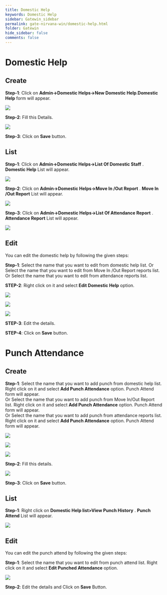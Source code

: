 ```yaml
---
title: Domestic Help
keywords: Domestic Help
sidebar: Gatewin_sidebar
permalink: gate-nirvana-win/domestic-help.html
folder: Gatewin
hide_sidebar: false
comments: false
---
```


# Domestic Help

## Create

**Step-1**: Click on **Admin->Domestic Helps->New Domestic Help**.**Domestic Help** form will appear.

![](/images/DomesticHelpCreateSelectMenuwin.png)

**Step-2**:  Fill this Details.

![](/images/DomesticHelpCreateSelectFormwin.png)

**Step-3**: Click on **Save** button.




## List


**Step-1**:  Click on **Admin->Domestic Helps->List Of Domestic Staff** . **Domestic Help** List will appear.

![](/images/ADomesticHelpListwin.png)

**Step-2**:  Click on **Admin->Domestic Helps->Move In /Out Report** . **Move In /Out Report** List will appear.

![](/images/AdminMoveInOutReport.png)

**Step-3**:  Click on **Admin->Domestic Helps->List Of Attendance Report** . **Attendance Report** List will appear.

![](/images/AdminAttendanceReport.png)



## Edit

You can edit the domestic help by following the given steps:

**Step-1**: Select the name that you want to edit from domestic help list.
                                                    Or
Select the name that you want to edit from Move In /Out Report reports list.
                                                    Or
Select the name that you want to edit from attendance reports list.

**STEP-2**: Right click on it and select **Edit Domestic Help** option.

![](/images/DomesticHelpEditwin.png)

![](/images/DomesticHelpEdit1win.png)

![](/images/DomesticHelpEdit2win.png)  
                         
	   
**STEP-3**: Edit the details.


**STEP-4**: Click on **Save** button.


# Punch Attendance

## Create

**Step-1**: Select the name that you want to add punch from domestic help list. Right click on it and select **Add Punch Attendance** option. Punch Attend form will appear.                     
                         Or
Select the name that you want to add punch from Move In/Out Report list. Right click on it and select **Add Punch Attendance** option. Punch Attend form will appear.  
                         Or
Select the name that you want to add punch from attendance reports list. Right click on it and select **Add Punch Attendance** option. Punch Attend form will appear.


![](/images/AdminPunchCreateSelectMenu1.png)

![](/images/AdminPunchCreateSelectMenu2.png)

![](/images/AdminPunchCreateSelectMenu3.png)

**Step-2**: Fill this details.

![](/images/AddPunchAttendancewin.png)

**Step-3**: Click on **Save** button.

## List

**Step-1**:  Right click on **Domestic Help list>View Punch History** . **Punch Attend** List will appear.

![](/images/AdminPunchList.png)



## Edit

You can edit the punch attend by following the given steps:

**Step-1**: Select the name that you want to edit from punch attend list. Right click on it and select **Edit Punched Attendance** option.


![](/images/AdminPunchEdit.png)

**Step-2**: Edit the details and Click on **Save** Button.



